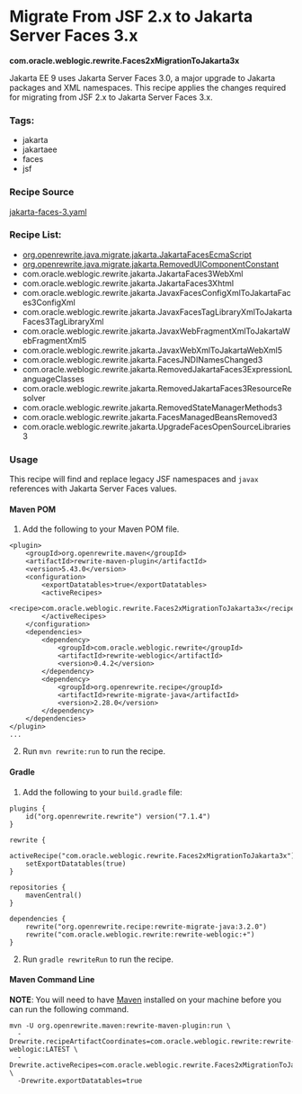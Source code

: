 # Migrate From JSF 2.x to Jakarta Server Faces 3.x
**com.oracle.weblogic.rewrite.Faces2xMigrationToJakarta3x**

Jakarta EE 9 uses Jakarta Server Faces 3.0, a major upgrade to Jakarta packages and XML namespaces. This recipe applies the changes required for migrating from JSF 2.x to Jakarta Server Faces 3.x.

### Tags:
- jakarta
- jakartaee
- faces
- jsf

### Recipe Source

[jakarta-faces-3.yaml](https://github.com/oracle/rewrite-recipes/blob/main/rewrite-weblogic/src/main/resources/META-INF/rewrite/jakarta-faces-3.yaml)

### Recipe List:

- [org.openrewrite.java.migrate.jakarta.JakartaFacesEcmaScript](https://docs.openrewrite.org/recipes/java/migrate/jakarta/jakartafacesecmascript)
- [org.openrewrite.java.migrate.jakarta.RemovedUIComponentConstant](https://docs.openrewrite.org/recipes/java/migrate/jakarta/removeduicomponentconstant)
- com.oracle.weblogic.rewrite.jakarta.JakartaFaces3WebXml
- com.oracle.weblogic.rewrite.jakarta.JakartaFaces3Xhtml
- com.oracle.weblogic.rewrite.jakarta.JavaxFacesConfigXmlToJakartaFaces3ConfigXml
- com.oracle.weblogic.rewrite.jakarta.JavaxFacesTagLibraryXmlToJakartaFaces3TagLibraryXml
- com.oracle.weblogic.rewrite.jakarta.JavaxWebFragmentXmlToJakartaWebFragmentXml5
- com.oracle.weblogic.rewrite.jakarta.JavaxWebXmlToJakartaWebXml5
- com.oracle.weblogic.rewrite.jakarta.FacesJNDINamesChanged3
- com.oracle.weblogic.rewrite.jakarta.RemovedJakartaFaces3ExpressionLanguageClasses
- com.oracle.weblogic.rewrite.jakarta.RemovedJakartaFaces3ResourceResolver
- com.oracle.weblogic.rewrite.jakarta.RemovedStateManagerMethods3
- com.oracle.weblogic.rewrite.jakarta.FacesManagedBeansRemoved3
- com.oracle.weblogic.rewrite.jakarta.UpgradeFacesOpenSourceLibraries3

### Usage

This recipe will find and replace legacy JSF namespaces and `javax` references with Jakarta Server Faces values.

#### Maven POM

1. Add the following to your Maven POM file.
```
<plugin>
    <groupId>org.openrewrite.maven</groupId>
    <artifactId>rewrite-maven-plugin</artifactId>
    <version>5.43.0</version>
    <configuration>
        <exportDatatables>true</exportDatatables>
        <activeRecipes>
            <recipe>com.oracle.weblogic.rewrite.Faces2xMigrationToJakarta3x</recipe>
        </activeRecipes>
    </configuration>
    <dependencies>
        <dependency>
            <groupId>com.oracle.weblogic.rewrite</groupId>
            <artifactId>rewrite-weblogic</artifactId>
            <version>0.4.2</version>
        </dependency>
        <dependency>
            <groupId>org.openrewrite.recipe</groupId>
            <artifactId>rewrite-migrate-java</artifactId>
            <version>2.28.0</version>
        </dependency>
    </dependencies>
</plugin>
...
```
2. Run `mvn rewrite:run` to run the recipe.

#### Gradle

1. Add the following to your `build.gradle` file:

```
plugins {
    id("org.openrewrite.rewrite") version("7.1.4")
}

rewrite {
    activeRecipe("com.oracle.weblogic.rewrite.Faces2xMigrationToJakarta3x")
    setExportDatatables(true)
}

repositories {
    mavenCentral()
}

dependencies {
    rewrite("org.openrewrite.recipe:rewrite-migrate-java:3.2.0")
    rewrite("com.oracle.weblogic.rewrite:rewrite-weblogic:+")
}
```
2. Run `gradle rewriteRun` to run the recipe.

#### Maven Command Line

**NOTE**: You will need to have [Maven](https://maven.apache.org/download.cgi) installed on your machine before you can run the following command.

```
mvn -U org.openrewrite.maven:rewrite-maven-plugin:run \
  -Drewrite.recipeArtifactCoordinates=com.oracle.weblogic.rewrite:rewrite-weblogic:LATEST \
  -Drewrite.activeRecipes=com.oracle.weblogic.rewrite.Faces2xMigrationToJakarta3x \
  -Drewrite.exportDatatables=true
  ```
